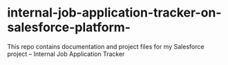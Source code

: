 # internal-job-application-tracker-on-salesforce-platform-
This repo contains documentation and project files for my Salesforce project – Internal Job Application Tracker
